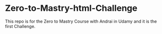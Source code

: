 # Zero-to-Mastry-html-Challenge

This repo is for the  Zero to Mastry Course with Andrai in Udamy and it is the first Challenge.
